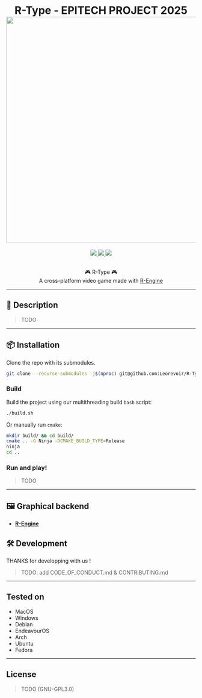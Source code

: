 <h1 align="center">
  R-Type - EPITECH PROJECT 2025<br>
  <img src="https://raw.githubusercontent.com/catppuccin/catppuccin/main/assets/palette/macchiato.png" width="600px"/>
  <br>
</h1>

<div align="center">
  <p></p>
  <div align="center">
     <a href="https://github.com/Leorevoir/R-Type/stargazers">
        <img src="https://img.shields.io/github/stars/Leorevoir/R-Type?color=F5BDE6&labelColor=303446&style=for-the-badge&logo=starship&logoColor=F5BDE6">
     </a>
     <a href="https://github.com/Leorevoir/R-Type/">
        <img src="https://img.shields.io/github/repo-size/Leorevoir/R-Type?color=C6A0F6&labelColor=303446&style=for-the-badge&logo=github&logoColor=C6A0F6">
     </a>
     <a href="https://github.com/Leorevoir/R-Type/blob/main/LICENSE">
        <img src="https://img.shields.io/static/v1.svg?style=for-the-badge&label=License&message=GPL3&colorA=313244&colorB=F5A97F&logo=unlicense&logoColor=F5A97F&"/>
     </a>
  </div>
  <br>
</div>

<p align="center">
  🎮 R-Type 🎮<br>
  A cross-platform video game made with
    <a href="https://github.com/Leorevoir/R-Engine">
      R-Engine
    </a>
</p>

---

## 📰 Description

> TODO

---

## 📦 Installation

Clone the repo with its submodules.

```bash
git clone --recurse-submodules -j$(nproc) git@github.com:Leorevoir/R-Type.git
```

### Build

Build the project using our multithreading build `bash` script:

```bash
./build.sh
```

Or manually run `cmake`:

```bash
mkdir build/ && cd build/
cmake .. -G Ninja -DCMAKE_BUILD_TYPE=Release
ninja
cd ..
```

### Run and play!

> TODO

---

## 🖼️ Graphical backend

- [**R-Engine**](https://github.com/Leorevoir/R-Engine)

## 🛠️ Development

THANKS for developping with us !

> TODO: add CODE_OF_CONDUCT.md & CONTRIBUTING.md

---

## Tested on

- MacOS
- Windows
- Debian
- EndeavourOS
- Arch
- Ubuntu
- Fedora

---

## License

> TODO (GNU-GPL3.0)
